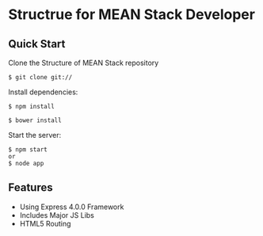 Structrue for MEAN Stack Developer
=======================

## Quick Start

  Clone the Structure of MEAN Stack repository

    $ git clone git://

  Install dependencies:

    $ npm install

    $ bower install

  Start the server:

    $ npm start
    or
    $ node app

## Features

  * Using Express 4.0.0 Framework
  * Includes Major JS Libs
  * HTML5 Routing
